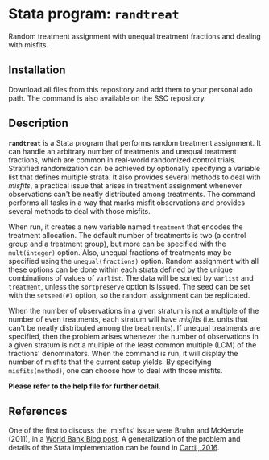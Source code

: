 # Stata program: `randtreat`
Random treatment assignment with unequal treatment fractions and dealing with misfits.

## Installation
Download all files from this repository and add them to your personal ado path. The command is also available on the SSC repository.

## Description
**`randtreat`** is a Stata program that performs random treatment assignment. It can handle an arbitrary number of treatments and unequal treatment fractions, which are common in real-world randomized control trials. Stratified randomization can be achieved by optionally specifying a variable list that defines multiple strata. It also provides several methods to deal with *misfits*, a practical issue that arises in treatment assignment whenever observations can't be neatly distributed among treatments. The command performs all tasks in a way that marks misfit observations and provides several methods to deal with those misfits.

When run, it creates a new variable named `treatment` that encodes the treatment allocation. The default number of treatments is two (a control group and a treatment group), but more can be specified with the `mult(integer)` option. Also, unequal fractions of treatments may be specified using the  `unequal(fractions)` option. Random assignment with all these options can be done within each strata defined by the unique combinations of values of `varlist`. The data will be sorted by `varlist` and `treatment`, unless the `sortpreserve` option is issued. The seed can be set with the `setseed(#)` option, so the random assignment can be replicated.

When the number of observations in a given stratum is not a multiple of the number of even treatments, each stratum will have *misfits* (i.e. units that can't be neatly distributed among the treatments). If unequal treatments are specified, then the problem arises whenever the number of observations in a given stratum is not a multiple of the least common multiple (LCM) of the fractions' denominators. When the command is run, it will display the number of misfits that the current setup yields. By specifying `misfits(method)`, one can choose how to deal with those misfits.

**Please refer to the help file for further detail.**

## References
One of the first to discuss the 'misfits' issue were Bruhn and McKenzie (2011),
in a [World Bank Blog post](http://blogs.worldbank.org/impactevaluations/tools-of-the-trade-doing-stratified-randomization-with-unequal-numbers-in-some-strata). A generalization of the problem and details of the Stata implementation can be found in 
[Carril, 2016](https://www.researchgate.net/publication/292091060_Dealing_with_misfits_in_random_treatment_assignment).
